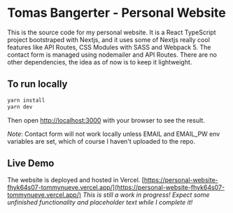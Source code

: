 # Tomas Bangerter - Personal Website

This is the source code for my personal website.
It is a React TypeScript project bootstraped with Nextjs, and it uses some of Nextjs really cool features like API Routes, CSS Modules with SASS and Webpack 5.
The contact form is managed using nodemailer and API Routes.
There are no other dependencies, the idea as of now is to keep it lightweight.

## To run locally

```bash
yarn install
yarn dev
```

Then open [http://localhost:3000](http://localhost:3000) with your browser to see the result.

_Note_: Contact form will not work locally unless EMAIL and EMAIL_PW env variables are set, which of course I haven't uploaded to the repo.

## Live Demo

The website is deployed and hosted in Vercel.
[https://personal-website-fhyk64s07-tommynueve.vercel.app/](https://personal-website-fhyk64s07-tommynueve.vercel.app/)
_This is still a work in progress! Expect some unfinished functionality and placeholder text while I complete it!_
